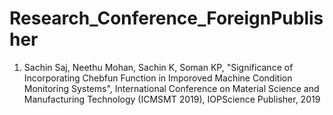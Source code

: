 # Research_Conference_ForeignPublisher
1. Sachin Saj, Neethu Mohan, Sachin K, Soman KP, "Significance of Incorporating Chebfun Function in Imporoved Machine Condition Monitoring Systems", International Conference on Material Science and Manufacturing Technology (ICMSMT 2019), IOPScience Publisher, 2019
